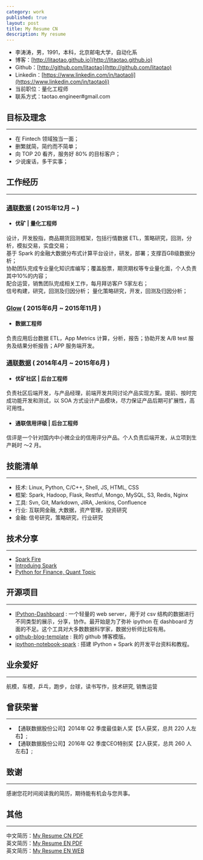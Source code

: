 ```yaml
---
category: work
published: true
layout: post
title: My Resume CN
description: My resume
---
```


>
- 李涛涛，男，1991，本科，北京邮电大学，自动化系
- 博客：[http://litaotao.github.io](http://litaotao.github.io)
- Github：[http://github.com/litaotao](http://github.com/litaotao)
- Linkedin：[https://www.linkedin.com/in/taotaoli](https://www.linkedin.com/in/taotaoli)
- 当前职位：量化工程师
- 联系方式：taotao.engineer#gmail.com


目标及理念
---  
---

- 在 Fintech 领域独当一面；
- 删繁就简，简约而不简单；
- 向 TOP 20 看齐，服务好 80% 的目标客户；
- 少说废话，多干实事；


工作经历
---  
---

### [通联数据](}http://www.datayes.com/#/home) ( 2015年12月 ~  )

- #### 优矿 | 量化工程师

>
设计，开发股指，商品期货回测框架，包括行情数据 ETL，策略研究，回测，分析，模拟交易，实盘交易；         
基于 Spark 的金融大数据分布式计算平台设计，研发，部署；支撑百GB级数据分析；    
协助团队完成专业量化知识库编写；覆盖股票，期货期权等专业量化面，个人负责其中10%的内容；      
配合运营，销售团队完成相关工作，每月拜访客户 5家左右；         
信号构建，研究，回测及归因分析；
量化策略研究，开发，回测及归因分析；

### [Glow](http://www.glowing.com/) ( 2015年6月 ~ 2015年11月 )

- #### 数据工程师
>
负责应用后台数据 ETL，App Metrics 计算，分析，报告；协助开发 A/B test 服务及结果分析报告；APP 服务端开发。

### [通联数据](http://www.datayes.com/#/home) ( 2014年4月 ~ 2015年6月 )

- #### 优矿社区 | 后台工程师

>   
负责社区后端开发，与产品经理，前端开发共同讨论产品实现方案。提前、按时完成功能开发和测试，以 SOA 方式设计产品模块，尽力保证产品后期可扩展性，高可用性。

- #### 通联信用评级 | 后台工程师

>
信评是一个针对国内中小微企业的信用评分产品。个人负责后端开发，从立项到生产耗时 ～2 月。


技能清单
---  
---
- 技术: Linux, Python, C/C++, Shell, JS, HTML, CSS
- 框架: Spark, Hadoop, Flask, Restful, Mongo, MySQL, S3, Redis, Nginx
- 工具: Svn, Git, Markdown, JIRA, Jenkins, Confluence
- 行业: 互联网金融, 大数据，资产管理，投资研究
- 金融: 信号研究，策略研究，行业研究


技术分享  
---  
---
- [Spark Fire](http://litaotao.github.io/files/spark-fire.ppt)
- [Introduing Spark](http://litaotao.github.io/files/introduing_spark.pdf)
- [Python for Finance, Quant Topic](http://litaotao.github.io/files/python-quant-uqer.pdf)


开源项目
---  
---
- [IPython-Dashboard](https://github.com/litaotao/IPython-Dashboard) : 一个轻量的 web server，用于对 csv 结构的数据进行不同类型的展示，分享，协作。最开始是为了弥补 ipython 在 dashboard 方面的不足。这个工具对大多数数据科学家，数据分析师比较有用。
- [github-blog-template](https://github.com/litaotao/github-blog-template) : 我的 github 博客模版。
- [ipython-notebook-spark](https://github.com/litaotao/ipython-notebook-spark) : 搭建 IPython + Spark 的开发平台资料和教程。


业余爱好
---  
---
航模，车模，乒乓，跑步，台球，读书写作，技术研究, 销售运营


曾获荣誉
---  
---  
- 【通联数据股份公司】2014年 Q2 季度最佳新人奖【5人获奖，总共 220 人左右】;
- 【通联数据股份公司】2016年 Q2 季度CEO特别奖【2人获奖，总共 260 人左右】;


致谢
---  
---

感谢您花时间阅读我的简历，期待能有机会与您共事。


其他
---  
---

中文简历：[My Resume CN PDF](../files/litaotao-quant-cn.pdf)    
英文简历：[My Resume EN PDF](../files/litaotao-quant-en.pdf)     
英文简历：[My Resume EN WEB](../resume-en)
